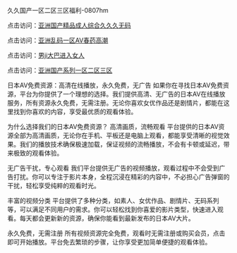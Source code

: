 久久国产一区二区三区福利-0807hm

点击访问：<a href="https://heiliaoxqkkct.pages.dev">亚洲国产精品成人综合久久久无码</a>

点击访问：<a href="https://heiliaoxwd5i8.pages.dev">亚洲乱码一区AV春药高潮</a>

点击访问：<a href="https://heiliaowzu4ur.pages.dev">男ji大巴进入女人</a>

点击访问：<a href="https://heiliaoga6s9v.pages.dev">亚洲国产系列一区二区三区</a>

日本AV免费资源：高清在线播放，永久免费，无广告
如果你在寻找日本AV免费资源，平台为你提供了一个理想的选择。我们提供高清、无广告的日本AV在线播放服务，所有资源永久免费，无需注册。无论你喜欢女优作品还是剧情片，都能在这里找到你喜欢的内容，享受最优质的观看体验。

为什么选择我们的日本AV免费资源？
高清画质，流畅观看
平台提供的日本AV资源全部为高清画质，无论你在手机、平板还是电脑上观看，都能享受清晰的视觉效果。我们的播放技术确保极速加载，保证视频的流畅播放，不会有卡顿或延迟，带来极致的观看体验。

无广告干扰，专心观看
我们平台提供无广告的视频播放，观看过程中不会受到广告打扰。你可以专注于影片本身，全程沉浸在精彩的内容中，不必担心广告弹窗的干扰，轻松享受纯粹的观看时光。

丰富的视频分类
平台提供了多种分类，如素人、女优作品、剧情片、无码系列等，可以满足不同用户的需求。你可以轻松找到你喜爱的影片类型，快速进入观看。每天都会更新新的资源，确保你能看到最新发布的日本AV大片。

永久免费，无需注册
所有视频资源完全免费，观看时无需注册或购买会员，点击即可开始播放。平台免去繁琐的步骤，让你享受更加简单便捷的观看体验。


<span style="display:none;">[Canonical link](）</span>
